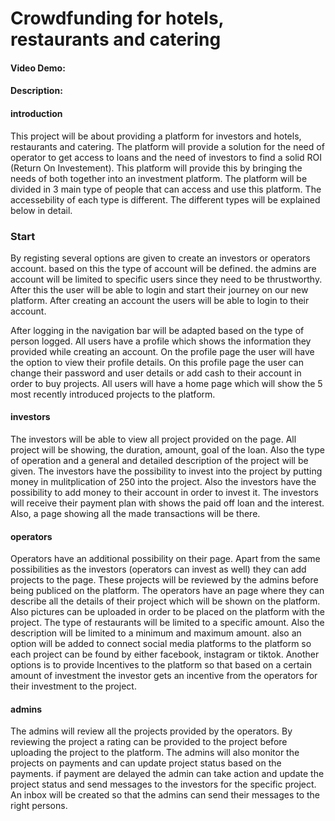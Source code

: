 # Crowdfunding for hotels, restaurants and catering
#### Video Demo: 
#### Description:

#### introduction
This project will be about providing a platform for investors and hotels, restaurants and catering.
The platform will provide a solution for the need of operator to get access to loans and the need of investors to find a solid ROI (Return On Investement). This platform will provide this by bringing the needs of both together into an investment platform. The platform will be divided in 3 main type of people that can access and use this platform. The accessebility of each type is different. The different types will be explained below in detail.

### Start
By registing several options are given to create an investors or operators account. based on this the type of account will be defined. the admins are account will be limited to specific users since they need to be thrustworthy.
After this the user will be able to login and start their journey on our new platform. After creating an account the users will be able to login to their account.

After logging in the navigation bar will be adapted based on the type of person logged. All users have a profile which shows the information they provided while creating an account. On the profile page the user will have the option to view their profile details. On  this profile page the user can change their password and user details or add cash to their account in order to buy projects. 
All users will have a home page which will show the 5 most recently introduced projects to the platform.


#### investors
The investors will be able to view all project provided on the page. All project will be showing, the duration, amount, goal of the loan. Also the type of operation and a general and detailed description of the project will be given.
The investors have the possibility to invest into the project by putting money in mulitplication of 250 into the project. Also the investors have the possibility to add money to their account in order to invest it.
The investors will receive their payment plan with shows the paid off loan and the interest. Also, a page showing all the made transactions will be there. 

#### operators
Operators have an additional possibility on their page. Apart from the same possibilities as the investors (operators can invest as well) they can add projects to the page. These projects will be reviewed by the admins before being publiced on the platform. The operators have an page where they can describe all the details of their project which will be shown on the platform. Also pictures can be uploaded in order to be placed on the platform with the project. The type of restaurants will be limited to a specific amount. Also the description will be limited to a minimum and maximum amount. also an option will be added to connect social media platforms to the platform so each project can be found by either facebook, instagram or tiktok. Another options is to provide Incentives to the platform so that based on a certain amount of investment the investor gets an incentive from the operators for their investment to the project.

#### admins
The admins will review all the projects provided by the operators. By reviewing the project a rating can be provided to the project before uploading the project to the platform. The admins will also monitor the projects on payments and can update project status based on the payments. if payment are delayed the admin can take action and update the project status and send messages to the investors for the specific project. An inbox will be created so that the admins can send their messages to the right persons. 


